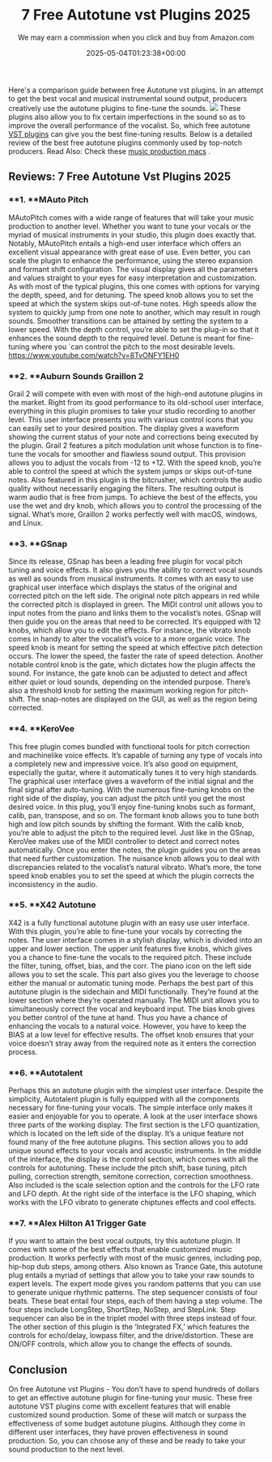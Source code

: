 ﻿---
author: We may earn a commission when you click and buy from Amazon.com
layout: post
title: 7 Free Autotune vst Plugins 2025
date: '2025-05-04T01:23:38+00:00'
categories:
- Recording
tags: []
slug: /free-autotune-vst-plugins/
lastmod: 2025-05-07T12:21:26+03:00
---

Here's a comparison guide between free Autotune vst plugins. In an attempt to get the best vocal and musical instrumental sound output, producers creatively use the autotune plugins to fine-tune the sounds.
![](/assets/img/img/)
These plugins also allow you to fix certain imperfections in the sound so as to improve the overall performance of the vocalist.
So, which free autotune
[VST plugins](http://cseweb.ucsd.edu/~little/vst-plugins/)
can give you the best fine-tuning results.
Below is a detailed review of the best free autotune plugins commonly used by top-notch producers. Read Also: Check these
[music production macs](https://pestpolicy.com/best-mac-for-music-production/)
.
## **Reviews: 7 Free Autotune Vst Plugins 2025**
### **1. ****MAuto Pitch**
MAutoPitch comes with a wide range of features that will take your music production to another level. Whether you want to tune your vocals or the myriad of musical instruments in your studio, this plugin does exactly that.
Notably, MAutoPitch entails a high-end user interface which offers an excellent visual appearance with great ease of use. Even better, you can scale the plugin to enhance the performance, using the stereo expansion and formant shift configuration.
The visual display gives all the parameters and values straight to your eyes for easy interpretation and customization. As with most of the typical plugins, this one comes with options for varying the depth, speed, and for detuning.
The speed knob allows you to set the speed at which the system skips out-of-tune notes. High speeds allow the system to quickly jump from one note to another, which may result in rough sounds. Smoother transitions can be attained by setting the system to a lower speed.
With the depth control, you’re able to set the plug-in so that it enhances the sound depth to the required level. Detune is meant for fine-tuning where you `can control the pitch to the most desirable levels.
https://www.youtube.com/watch?v=8TvONFY1EH0
### **2. ****Auburn Sounds Graillon 2**
Grail 2 will compete with even with most of the high-end autotune plugins in the market. Right from its good performance to its old-school user interface, everything in this plugin promises to take your studio recording to another level.
This user interface presents you with various control icons that you can easily set to your desired position. The display gives a waveform showing the current status of your note and corrections being executed by the plugin.
Grail 2 features a pitch modulation unit whose function is to fine-tune the vocals for smoother and flawless sound output. This provision allows you to adjust the vocals from -12 to +12. With the speed knob, you’re able to control the speed at which the system jumps or skips out-of-tune notes.
Also featured in this plugin is the bitcrusher, which controls the audio quality without necessarily engaging the filters. The resulting output is warm audio that is free from jumps.
To achieve the best of the effects, you use the wet and dry knob, which allows you to control the processing of the signal.
What’s more, Graillon 2 works perfectly well with macOS, windows, and Linux.
### **3. ****GSnap**
Since its release, GSnap has been a leading free plugin for vocal pitch tuning and voice effects. It also gives you the ability to correct vocal sounds as well as sounds from musical instruments.
It comes with an easy to use graphical user interface which displays the status of the original and corrected pitch on the left side. The original note pitch appears in red while the corrected pitch is displayed in green.
The MIDI control unit allows you to input notes from the piano and links them to the vocalist’s notes. GSnap will then guide you on the areas that need to be corrected.
It’s equipped with 12 knobs, which allow you to edit the effects. For instance, the vibrato knob comes in handy to alter the vocalist’s voice to a more organic voice. The speed knob is meant for setting the speed at which effective pitch detection occurs. The lower the speed, the faster the rate of speed detection.
Another notable control knob is the gate, which dictates how the plugin affects the sound. For instance, the gate knob can be adjusted to detect and affect either quiet or loud sounds, depending on the intended purpose.
There’s also a threshold knob for setting the maximum working region for pitch-shift. The snap-notes are displayed on the GUI, as well as the region being corrected.
### **4. ****KeroVee**
This free plugin comes bundled with functional tools for pitch correction and machinelike voice effects. It’s capable of turning any type of vocals into a completely new and impressive voice. It’s also good on equipment, especially the guitar, where it automatically tunes it to very high standards.
The graphical user interface gives a waveform of the initial signal and the final signal after auto-tuning. With the numerous fine-tuning knobs on the right side of the display, you can adjust the pitch until you get the most desired voice.
In this plug, you’ll enjoy fine-tuning knobs such as formant, calib, pan, transpose, and so on. The formant knob allows you to tune both high and low pitch sounds by shifting the formant. With the calib knob, you’re able to adjust the pitch to the required level.
Just like in the GSnap, KeroVee makes use of the MIDI controller to detect and correct notes automatically. Once you enter the notes, the plugin guides you on the areas that need further customization.
The nuisance knob allows you to deal with discrepancies related to the vocalist’s natural vibrato. What’s more, the tone speed knob enables you to set the speed at which the plugin corrects the inconsistency in the audio.
### **5. ****X42 Autotune**
X42 is a fully functional autotune plugin with an easy use user interface. With this plugin, you’re able to fine-tune your vocals by correcting the notes. The user interface comes in a stylish display, which is divided into an upper and lower section.
The upper unit features five knobs, which gives you a chance to fine-tune the vocals to the required pitch. These include the filter, tuning, offset, bias, and the corr. The piano icon on the left side allows you to set the scale. This part also gives you the leverage to choose either the manual or automatic tuning mode.
Perhaps the best part of this autotune plugin is the sidechain and MIDI functionally. They’re found at the lower section where they’re operated manually. The MIDI unit allows you to simultaneously correct the vocal and keyboard input.
The bias knob gives you better control of the tune at hand. Thus you have a chance of enhancing the vocals to a natural voice. However, you have to keep the BIAS at a low level for effective results.
The offset knob ensures that your voice doesn’t stray away from the required note as it enters the correction process.
### **6. ****Autotalent**
Perhaps this an autotune plugin with the simplest user interface. Despite the simplicity, Autotalent plugin is fully equipped with all the components necessary for fine-tuning your vocals. The simple interface only makes it easier and enjoyable for you to operate.
A look at the user interface shows three parts of the working display. The first section is the LFO quantization, which is located on the left side of the display. It’s a unique feature not found many of the free autotune plugins. This section allows you to add unique sound effects to your vocals and acoustic instruments.
In the middle of the interface, the display is the control section, which comes with all the controls for autotuning. These include the pitch shift, base tuning, pitch pulling, correction strength, semitone correction, correction smoothness.
Also included is the scale selection option and the controls for the LFO rate and LFO depth.
At the right side of the interface is the LFO shaping, which works with the LFO vibrato to generate chiptunes effects and cool effects.
### **7. ****Alex Hilton A1 Trigger Gate**
If you want to attain the best vocal outputs, try this autotune plugin. It comes with some of the best effects that enable customized music production. It works perfectly with most of the music genres, including pop, hip-hop dub steps, among others.
Also known as Trance Gate, this autotune plug entails a myriad of settings that allow you to take your raw sounds to expert levels. The expert mode gives you random patterns that you can use to generate unique rhythmic patterns.
The step sequencer consists of four beats. These beat entail four steps, each of them having a step volume. The four steps include LongStep, ShortStep, NoStep, and StepLink. Step sequencer can also be in the triplet model with three steps instead of four.
The other section of this plugin is the ‘Integrated FX,’ which features the controls for echo/delay, lowpass filter, and the drive/distortion. These are ON/OFF controls, which allow you to change the effects of sounds.
## **Conclusion**
On free Autotune vst Plugins - You don’t have to spend hundreds of dollars to get an effective autotune plugin for fine-tuning your music. These free autotune VST plugins come with excellent features that will enable customized sound production. Some of these will match or surpass the effectiveness of some budget autotune plugins.
Although they come in different user interfaces, they have proven effectiveness in sound production. So, you can choose any of these and be ready to take your sound production to the next level.